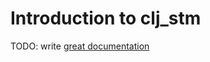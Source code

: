 # Introduction to clj_stm

TODO: write [great documentation](http://jacobian.org/writing/what-to-write/)
